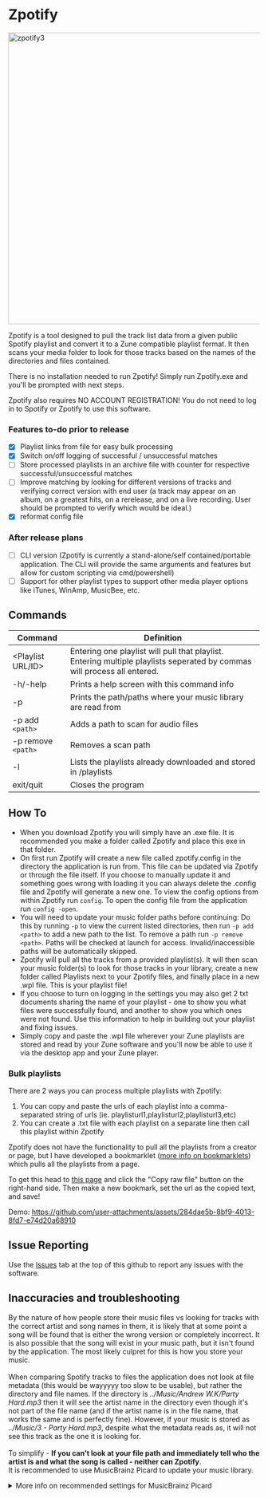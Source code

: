 # Zpotify

<img width="1024" height="585" alt="zpotify3" src="https://github.com/user-attachments/assets/9ec93777-08cf-481a-b06e-ea5fd48afeba" />
<!--Font is modified Eurosoft-->

Zpotify is a tool designed to pull the track list data from a given public Spotify playlist and convert it to a Zune compatible playlist format. It then scans your media folder to look for those tracks based on the names of the directories and files contained. 

There is no installation needed to run Zpotify! Simply run Zpotify.exe and you'll be prompted with next steps.

Zpotify also requires NO ACCOUNT REGISTRATION! You do not need to log in to Spotify or Zpotify to use this software.

### Features to-do prior to release
- [x] Playlist links from file for easy bulk processing
- [x] Switch on/off logging of successful / unsuccessful matches
- [ ] Store processed playlists in an archive file with counter for respective successful/unsuccessful matches
- [ ] Improve matching by looking for different versions of tracks and verifying correct version with end user (a track may appear on an album, on a greatest hits, on a rerelease, and on a live recording. User should be prompted to verify which would be ideal.)
- [x] reformat config file

### After release plans
- [ ] CLI version (Zpotify is currently a stand-alone/self contained/portable application. The CLI will provide the same arguments and features but allow for custom scripting via cmd/powershell)
- [ ] Support for other playlist types to support other media player options like iTunes, WinAmp, MusicBee, etc.
      
## Commands

| Command  | Definition |
| ------------- | ------------- |
| <Playlist URL/ID> | Entering one playlist will pull that playlist. Entering multiple playlists seperated by commas will process all entered. |
| -h/-help | Prints a help screen with this command info  |
| -p | Prints the path/paths where your music library are read from |
| -p add `<path>` | Adds a path to scan for audio files |
| -p remove `<path>` | Removes a scan path |
| -l | Lists the playlists already downloaded and stored in /playlists |
| exit/quit | Closes the program |

## How To
- When you download Zpotify you will simply have an .exe file. It is recommended you make a folder called Zpotify and place this exe in that folder.
- On first run Zpotify will create a new file called zpotify.config in the directory the application is run from. This file can be updated via Zpotify or through the file itself. If you choose to manually update it and something goes wrong with loading it you can always delete the .config file and Zpotify will generate a new one. To view the config options from within Zpotify run `config`. To open the config file from the application run `config -open`. 
- You will need to update your music folder paths before continuing: Do this by running `-p` to view the current listed directories, then run `-p add <path>` to add a new path to the list. To remove a path run `-p remove <path>`. Paths will be checked at launch for access. Invalid/inaccessible paths will be automatically skipped.
- Zpotify will pull all the tracks from a provided playlist(s). It will then scan your music folder(s) to look for those tracks in your library, create a new folder called Playlists next to your Zpotify files, and finally place in a new .wpl file. This is your playlist file!
- If you choose to turn on logging in the settings you may also get 2 txt documents sharing the name of your playlist - one to show you what files were successfully found, and another to show you which ones were not found. Use this information to help in building out your playlist and fixing issues.
- Simply copy and paste the .wpl file wherever your Zune playlists are stored and read by your Zune software and you'll now be able to use it via the desktop app and your Zune player.

### Bulk playlists
There are 2 ways you can process multiple playlists with Zpotify:

1. You can copy and paste the urls of each playlist into a comma-separated string of urls (ie. playlisturl1,playlisturl2,playlisturl3,etc)
2. You can create a .txt file with each playlist on a separate line then call this playlist within Zpotify

Zpotify does not have the functionality to pull all the playlists from a creator or page, but I have developed a bookmarklet ([more info on bookmarklets](https://www.bookmarkllama.com/blog/bookmarklets?#how-do-you-add-bookmarklets:~:text=Method%202%3A%20Creating%20Manually)) which pulls all the playlists from a page. 

To get this head to [this page](https://github.com/Heroin-Bob/Zpotify/blob/main/Spotify_Playlist_Links_Bookmarklet.js) and click the "Copy raw file" button on the right-hand side. Then make a new bookmark, set the url as the copied text, and save!

Demo:
https://github.com/user-attachments/assets/284dae5b-8bf9-4013-8fd7-e74d20a68910



## Issue Reporting
Use the [Issues](https://github.com/Heroin-Bob/Zpotify/issues) tab at the top of this github to report any issues with the software.

## Inaccuracies and troubleshooting
By the nature of how people store their music files vs looking for tracks with the correct artist and song names in them, it is likely that at some point a song will be found that is either the wrong version or completely incorrect. It is also possible that the song will exist in your music path, but it isn't found by the application. The most likely culpret for this is how you store your music.\
\
When comparing Spotify tracks to files the application does not look at file metadata (this would be wayyyyy too slow to be usable), but rather the directory and file names. If the directory is *../Music/Andrew W.K/Party Hard.mp3* then it will see the artist name in the directory even though it's not part of the file name (and if the artist name is in the file name, that works the same and is perfectly fine). However, if your music is stored as *../Music/3 - Party Hard.mp3*, despite what the metadata reads as, it will not see this track as the one it is looking for.\
\
To simplify - **If you can't look at your file path and immediately tell who the artist is and what the song is called - neither can Zpotify**.
\
It is recommended to use MusicBrainz Picard to update your music library. 

<details>

<summary>More info on recommended settings for MusicBrainz Picard</summary>

## MusicBrainz Picard

To get the best results from your directory scans these are the recommended options (Options > Options) for your music library:

- Under Metadata mark "Convert Unicode puctuation characters to ASCII"
- Under Tags mark "Clear Existing tags"
- Under Tags/ID3 choose ID3v2 Version "2.3"
- Under Cover Art mark "Embed cover images into tags" and "Save cover images as separate files" (leave the file name as "cover")
- Under File Naming mark "Rename files when saving" then click the dropdown beneath it and choose "Preset 2: [album artist]/[album]/[track #]. [title"
- Under File Naming/Compatibility mark "Replace non-ASCII characters"
  
**optional**
- Under User Interface mark "Allow selection of multiple directories"
- Under Advanced mark "Ignore hidden files" and change the "Ignore track duration difference under this number of seconds" to 10


</details>



